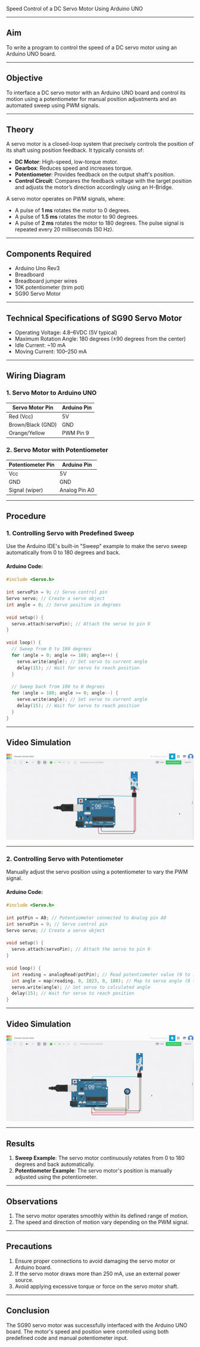 
Speed Control of a DC Servo Motor Using Arduino UNO

---

## Aim
To write a program to control the speed of a DC servo motor using an Arduino UNO board.

---

## Objective
To interface a DC servo motor with an Arduino UNO board and control its motion using a potentiometer for manual position adjustments and an automated sweep using PWM signals.

---

## Theory
A servo motor is a closed-loop system that precisely controls the position of its shaft using position feedback. It typically consists of:
- **DC Motor**: High-speed, low-torque motor.
- **Gearbox**: Reduces speed and increases torque.
- **Potentiometer**: Provides feedback on the output shaft's position.
- **Control Circuit**: Compares the feedback voltage with the target position and adjusts the motor’s direction accordingly using an H-Bridge.

A servo motor operates on PWM signals, where:
- A pulse of **1 ms** rotates the motor to 0 degrees.
- A pulse of **1.5 ms** rotates the motor to 90 degrees.
- A pulse of **2 ms** rotates the motor to 180 degrees.
The pulse signal is repeated every 20 milliseconds (50 Hz).

---

## Components Required
- Arduino Uno Rev3
- Breadboard
- Breadboard jumper wires
- 10K potentiometer (trim pot)
- SG90 Servo Motor

---


## Technical Specifications of SG90 Servo Motor
- Operating Voltage: 4.8–6VDC (5V typical)
- Maximum Rotation Angle: 180 degrees (±90 degrees from the center)
- Idle Current: ~10 mA
- Moving Current: 100–250 mA

---

## Wiring Diagram
### 1. **Servo Motor to Arduino UNO**
| Servo Motor Pin | Arduino Pin |
|------------------|-------------|
| Red (Vcc)        | 5V          |
| Brown/Black (GND)| GND         |
| Orange/Yellow    | PWM Pin 9   |

### 2. **Servo Motor with Potentiometer**
| Potentiometer Pin | Arduino Pin |
|--------------------|-------------|
| Vcc                | 5V          |
| GND                | GND         |
| Signal (wiper)     | Analog Pin A0 |

---

## Procedure
### **1. Controlling Servo with Predefined Sweep**
Use the Arduino IDE's built-in "Sweep" example to make the servo sweep automatically from 0 to 180 degrees and back.

#### Arduino Code:
```cpp
#include <Servo.h>

int servoPin = 9; // Servo control pin
Servo servo; // Create a servo object
int angle = 0; // Servo position in degrees

void setup() {
  servo.attach(servoPin); // Attach the servo to pin 9
}

void loop() {
  // Sweep from 0 to 180 degrees
  for (angle = 0; angle <= 180; angle++) {
    servo.write(angle); // Set servo to current angle
    delay(15); // Wait for servo to reach position
  }

  // Sweep back from 180 to 0 degrees
  for (angle = 180; angle >= 0; angle--) {
    servo.write(angle); // Set servo to current angle
    delay(15); // Wait for servo to reach position
  }
}
```
---
## Video Simulation


![](./servoMotor.gif)

---

### **2. Controlling Servo with Potentiometer**
Manually adjust the servo position using a potentiometer to vary the PWM signal.

#### Arduino Code:
```cpp
#include <Servo.h>

int potPin = A0; // Potentiometer connected to Analog pin A0
int servoPin = 9; // Servo control pin
Servo servo; // Create a servo object

void setup() {
  servo.attach(servoPin); // Attach the servo to pin 9
}

void loop() {
  int reading = analogRead(potPin); // Read potentiometer value (0 to 1023)
  int angle = map(reading, 0, 1023, 0, 180); // Map to servo angle (0 to 180 degrees)
  servo.write(angle); // Set servo to calculated angle
  delay(15); // Wait for servo to reach position
}
```
---
## Video Simulation


![](./servoMotorP.gif)

---

## Results
1. **Sweep Example**: The servo motor continuously rotates from 0 to 180 degrees and back automatically.
2. **Potentiometer Example**: The servo motor's position is manually adjusted using the potentiometer.

---

## Observations
1. The servo motor operates smoothly within its defined range of motion.
2. The speed and direction of motion vary depending on the PWM signal.

---

## Precautions
1. Ensure proper connections to avoid damaging the servo motor or Arduino board.
2. If the servo motor draws more than 250 mA, use an external power source.
3. Avoid applying excessive torque or force on the servo motor shaft.

---

## Conclusion
The SG90 servo motor was successfully interfaced with the Arduino UNO board. The motor's speed and position were controlled using both predefined code and manual potentiometer input.